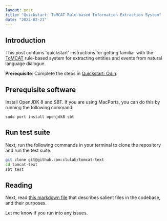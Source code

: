 ```yaml
---
layout: post
title: "Quickstart: ToMCAT Rule-based Information Extraction System"
date: "2022-02-21"
---
```


Introduction
------------

This post contains 'quickstart' instructions for getting familiar with the
[ToMCAT](https://ml4ai.github.io/tomcat) rule-based system for extracting
entities and events from natural language dialogue.

**Prerequisite**: Complete the steps in [Quickstart: Odin](/posts/quickstart_odin.html).

Prerequisite software
---------------------

Install OpenJDK 8 and SBT. If you are using MacPorts, you can do this by running the
following command:

```
sudo port install openjdk8 sbt
```

Run test suite
--------------

Next, run the following commands in your terminal to clone the repository and
run the test suite.

```bash
git clone git@github.com:clulab/tomcat-text
cd tomcat-text
sbt test
```

Reading
-------

Next, read [this markdown
file](https://github.com/clulab/tomcat-text/blob/master/docs/Doc_for_ASIST_Odin.md)
that describes salient files in the codebase, and their purposes.

Let me know if you run into any issues.
